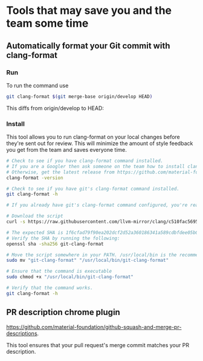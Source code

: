 # Tools that may save you and the team some time

## Automatically format your Git commit with clang-format

### Run

To run the command use

```bash
git clang-format $(git merge-base origin/develop HEAD)
```

This diffs from origin/develop to HEAD:


### Install
This tool allows you to run clang-format on your local changes before they're sent out for review.
This will minimize the amount of style feedback you get from the team and saves everyone time.

```bash
# Check to see if you have clang-format command installed.
# If you are a Googler then ask someone on the team how to install clang-format.
# Otherwise, get the latest release from https://github.com/material-foundation/clang-format/releases
clang-format -version

# Check to see if you have git's clang-format command installed.
git clang-format -h

# If you already have git's clang-format command configured, you're ready to use the tool.

# Download the script
curl -s https://raw.githubusercontent.com/llvm-mirror/clang/c510fac5695e904b43d5bf0feee31cc9550f110e/tools/clang-format/git-clang-format -o "git-clang-format"

# The expected SHA is 1f6cfad79f90ea202dcf2d52a360186341a589cdbfdee05b0e7694f912aa9820
# Verify the SHA by running the following:
openssl sha -sha256 git-clang-format

# Move the script somewhere in your PATH. /usr/local/bin is the recommended default.
sudo mv "git-clang-format" "/usr/local/bin/git-clang-format"

# Ensure that the command is executable
sudo chmod +x "/usr/local/bin/git-clang-format"

# Verify that the command works.
git clang-format -h
```

## PR description chrome plugin

https://github.com/material-foundation/github-squash-and-merge-pr-descriptions.

This tool ensures that your pull request's merge commit matches your PR description.
